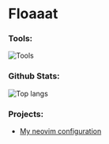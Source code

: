 # Floaaat

### Tools:
![Tools](https://skillicons.dev/icons?i=python,lua,bash,sqlite,git,github,neovim,linux)

### Github Stats:
![Top langs](https://github-readme-stats.vercel.app/api/top-langs/?username=floaaat&layout=compact&theme=nord)

### Projects:
- [My neovim configuration](https://github.com/floaaat/neovim-config)
